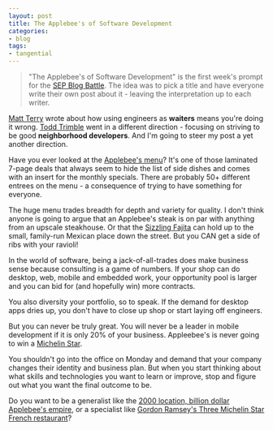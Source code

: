 ```yaml
---
layout: post
title: The Applebee's of Software Development
categories:
- blog
tags:
- tangential
---
```


>"The Applebee's of Software Development" is the first week's prompt for the 
>[SEP Blog Battle][bb]. The idea was to pick a title and have everyone write their own post
>about it - leaving the interpretation up to each writer.

[bb]: /blog/2011/10/13/sep-blog-off.html

[Matt Terry][mct] wrote about how using engineers as **waiters** means you're doing it wrong. 
[Todd Trimble][tet] went in a different direction - focusing on striving to be good **neighborhood 
developers**. And I'm going to steer my post a yet another direction.

[mct]: http://www.sep.com/mcterry/2011/10/14/the-applebees-of-software-development-we-arent-your-neighborhood-waiters/
[tet]: http://snibble.github.com/blog/2011/10/16/NeighborhoodSoftwareDevelopers.html

Have you ever looked at the [Applebee's menu][menu]? It's one of those laminated 7-page deals that 
always seem to hide the list of side dishes and comes with an insert for the monthly
specials. There are probably 50+ different entrees on the menu - a consequence of trying to have
something for everyone. 

[menu]: http://applebees.com/menu

The huge menu trades breadth for depth and variety for quality. I don't think anyone
is going to argue that an Applebee's steak is on par with anything from an upscale steakhouse. Or
that the [Sizzling Fajita][fajita] can hold up to the small, family-run Mexican place down the 
street. But you CAN get a side of ribs with your ravioli!

[fajita]: http://www.youtube.com/watch?v=X16DUEEuhNo

In the world of software, being a jack-of-all-trades does make business sense because consulting 
is a game of numbers. If your shop can do desktop, web, mobile and embedded work, your opportunity 
pool is larger and you can bid for (and hopefully win) more contracts. 

You also diversity your portfolio, so to speak. If the demand for desktop apps dries up, you 
don't have to close up shop or start laying off engineers.

But you can never be truly great. You will never be a leader in mobile development if it
is only 20% of your business. Appleebee's is never going to win a [Michelin Star][ms].

[ms]: http://en.wikipedia.org/wiki/Michelin_star

You shouldn't go into the office on Monday and demand that your company changes their 
identity and business plan. But when you start thinking about what skills and technologies you 
want to learn or improve, stop and figure out what you want the final outcome to be. 

Do you want to be a generalist like the [2000 location, billion dollar Applebee's empire][ae], or a
specialist like [Gordon Ramsey's Three Michelin Star French restaurant][rgr]?

[rgr]: http://en.wikipedia.org/wiki/Restaurant_Gordon_Ramsay
[ae]: http://en.wikipedia.org/wiki/Applebee's